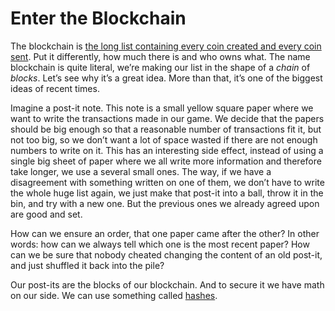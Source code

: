 # Enter the Blockchain

The blockchain is [the long list containing every coin created and every coin sent](3.09_money-ledger.md). Put it differently, how much there is and who owns what. The name blockchain is quite literal, we’re making our list in the shape of a *chain* of *blocks*. Let’s see why it’s a great idea. More than that, it’s one of the biggest ideas of recent times.

Imagine a post-it note. This note is a small yellow square paper where we want to write the transactions made in our game. We decide that the papers should be big enough so that a reasonable number of transactions fit it, but not too big, so we don’t want a lot of space wasted if there are not enough numbers to write on it. This has an interesting side effect, instead of using a single big sheet of paper where we all write more information and therefore take longer, we use a several small ones. The way, if we have a disagreement with something written on one of them, we don’t have to write the whole huge list again, we just make that post-it into a ball, throw it in the bin, and try with a new one. But the previous ones we already agreed upon are good and set.

How can we ensure an order, that one paper came after the other? In other words: how can we always tell which one is the most recent paper? How can we be sure that nobody cheated changing the content of an old post-it, and just shuffled it back into the pile?

Our post-its are the blocks of our blockchain. And to secure it we have math on our side. We can use something called [hashes](3.11_hashes.md).